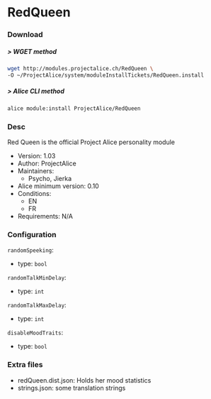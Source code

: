 # RedQueen

### Download

##### > WGET method
```bash
wget http://modules.projectalice.ch/RedQueen \
-O ~/ProjectAlice/system/moduleInstallTickets/RedQueen.install
```

##### > Alice CLI method
```bash
alice module:install ProjectAlice/RedQueen
```

### Desc
Red Queen is the official Project Alice personality module

- Version: 1.03
- Author: ProjectAlice
- Maintainers:
  - Psycho, Jierka
- Alice minimum version: 0.10
- Conditions:
  - EN
  - FR
- Requirements: N/A


### Configuration

`randomSpeeking`:
 - type: `bool`
 
`randomTalkMinDelay`:
 - type: `int`

`randomTalkMaxDelay`:
 - type: `int`
 
 `disableMoodTraits`:
 - type: `bool`


### Extra files

- redQueen.dist.json: Holds her mood statistics
- strings.json: some translation strings
